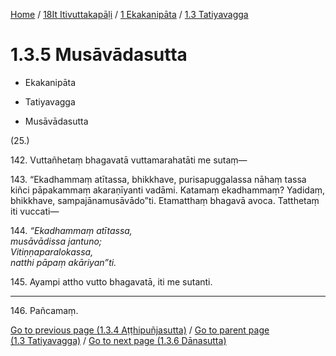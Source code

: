 
[Home](/) / [18It Itivuttakapāḷi](../../../18It.md) / [1 Ekakanipāta](../../1.md) / [1.3 Tatiyavagga](../1.3.md)

# 1.3.5 Musāvādasutta

* Ekakanipāta

* Tatiyavagga

* Musāvādasutta

(25.)

142\. Vuttañhetaṃ bhagavatā vuttamarahatāti me sutaṃ—

143\. “Ekadhammaṃ atītassa, bhikkhave, purisapuggalassa nāhaṃ tassa kiñci pāpakammaṃ akaraṇīyanti vadāmi. Katamaṃ ekadhammaṃ? Yadidaṃ, bhikkhave, sampajānamusāvādo”ti. Etamatthaṃ bhagavā avoca. Tatthetaṃ iti vuccati—

144\. _“Ekadhammaṃ atītassa,_  
_musāvādissa jantuno;_  
_Vitiṇṇaparalokassa,_  
_natthi pāpaṃ akāriyan”ti._  


145\. Ayampi attho vutto bhagavatā, iti me sutanti.

---

146\. Pañcamaṃ.



[Go to previous page (1.3.4 Aṭṭhipuñjasutta)](1.3.4.md) / [Go to parent page (1.3 Tatiyavagga)](../1.3.md) / [Go to next page (1.3.6 Dānasutta)](1.3.6.md)


